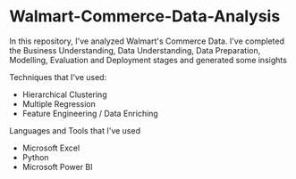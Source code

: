 # Walmart-Commerce-Data-Analysis
In this repository, I've analyzed Walmart's Commerce Data. I've completed the Business Understanding, Data Understanding, Data Preparation, Modelling, Evaluation and Deployment stages and generated some insights

Techniques that I've used:
  * Hierarchical Clustering
  * Multiple Regression
  * Feature Engineering / Data Enriching

Languages and Tools that I've used
 * Microsoft Excel
 * Python
 * Microsoft Power BI

